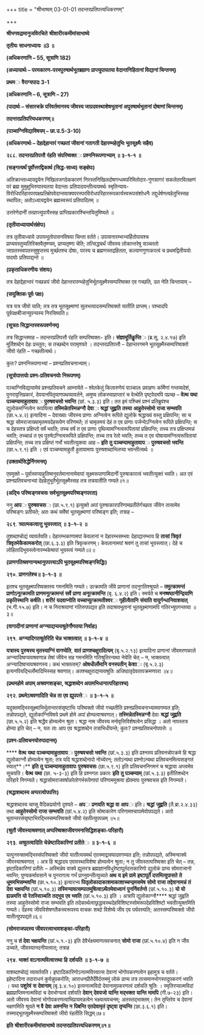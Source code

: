 +++
title = "श्रीभाष्यम् 03-01-01 तदन्तरप्रतिपत्त्यधिकरणम्"

+++


**श्रीभगवद्रामानुजविरचिते** **श्रीशारीरकमीमांसाभाष्ये**

**तृतीयः** **साधनाध्यायः ॥3 ॥**

**(अधिकरणानि – 55, सूत्राणि 182)**

**(अध्यायार्थः – परमकारण-परमपुरुषार्थभूतब्रह्मणः प्राप्त्युपायतया वेदान्तनिहितानां विद्यानां चिन्तनम्)**

**प्रथम**ः **वैराग्यपादः 3-1**

**(अधिकरणानि – 6, सूत्राणि – 27)**

**(पादार्थः – संसारचक्रे परिवर्तमानस्य जीवस्य जाग्रदवस्थाशेषभूतानां अपुरुषार्थभूतानां दोषाणां चिन्तनम्)**

**तदन्तरप्रतिपत्त्यिधकरणम्॥**

**(पञ्चाग्निविद्याविषयम् – छा.उ.5-3-10)**

**(अधिकरणार्थः – देहाद्देहान्तरं गच्छतां जीवानां गतागती देहारम्भहेतुभिः भूतसूक्ष्मैः सहैव)**

**२८८**. **तदन्तरप्रतिपत्तौ** **रंहति** **संपरिष्वक्त**ः **प्रश्ननिरूपणाभ्याम्** **॥** **३**–**१**–**१** **॥**

**(सङ्गत्यर्थं पूर्वोत्तरद्विकार्थ (सिद्ध-साध्य) सङ्क्षेपः)**

अतिक्रान्ताध्यायद्वयेन निखिलजगदेककारणं निरस्तनिखिलदोषगन्धमपरिमितोदार-गुणसागरं सकलेतरविलक्षणं परं ब्रह्म मुमुक्षुभिरुपास्यतया वेदान्ताः प्रतिपादयन्तीत्ययमर्थः स्मृतिन्याय-विरोधिपरिहारपरपक्षप्रतिक्षेपवेदान्तवाक्यपरस्परविरोधपरिहाररूपकार्यस्वरूपसंशोधनैः तद्दुर्धर्षणत्वहेतुभिस्सह स्थापितः; अतोऽध्यायद्वयेन ब्रह्मस्वरूपं प्रतिपादितम् ॥

उत्तरेणेदानीं तत्प्राप्त्युपायैस्सह प्राप्तिप्रकारश्चिन्तयितुमिष्यते ॥

**(तृतीयाध्यायार्थसंक्षेपः)**

तत्र तृतीयाध्याये उपायभूतोपासनविषया चिन्ता वर्तते। उपासनारम्भाभ्यर्हितोपायश्च प्राप्यवस्तुव्यतिरिक्तवैतृष्ण्यम्, प्राप्यतृष्णा चेति; तत्सिद्ध्यर्थं जीवस्य लोकान्तरेषु सञ्चरतो जाग्रतस्स्वपतस्सुषुप्तस्य मूर्च्छतश्च दोषाः, परस्य च ब्रह्मणस्तद्रहितता, कल्याणगुणाकरत्वं च प्रथमद्वितीययोः पादयोः प्रतिपाद्यन्ते ॥

**(प्रकृताधिकरणीयः संशयः)**

तत्र देहाद्देहान्तरं गच्छन्नयं जीवो देहान्तरारम्भहेतुभिर्भूतसूक्ष्मैस्सम्परिष्वक्त एव गच्छति, उत नेति चिन्तायाम् –

**(सयुक्तिकः पूर्वः पक्षः)**

यत्र यत्र जीवो याति; तत्र तत्र भूतसूक्ष्माणां सुलभत्वादसम्परिष्वक्तो यातीति प्राप्तम्। पश्चादपि पूर्वपक्षबीजान्युपन्यस्य निरसिष्यति॥

**(सूत्रतः सिद्धान्तस्वरूपवर्णनम्)**

तत्र सिद्धान्तमाह – तदन्तरप्रतिपत्तौ रंहति सम्परिष्वक्तः- इति। **संज्ञामूर्तिकॢप्ति**ः (ब्र.सू. २.४.१७) इति मूर्तिशब्देन देहः प्रस्तुतः; स तच्छब्देन परामृश्यते । तदन्तरप्रतिपत्तौ – देहान्तरगमने भूतसूक्ष्मैस्सम्परिष्वक्तो जीवो रंहति – गच्छतीत्यर्थः।

कुतः? प्रश्ननिरूपणाभ्यां – प्रश्नप्रतिवचनाभ्याम्।

**(सूत्रोपात्तयोः प्रश्न-प्रतिवचनयोः निरूपणम्)**

पञ्चाग्निविद्यायामेवं प्रश्नप्रतिवचने आम्नायेते – श्वेतकेतुं किलारुणेयं पाञ्चालः प्रवाहणः कर्मिणां गन्तव्यदेशं, पुनरावृत्तिप्रकारं, देवयानपितृयाणपथव्यावर्तने, अमुष्य लोकस्याप्राप्तारं च वेत्थेति पृष्ट्वेदमपि पप्रच्छ – **वेत्थ** **यथा** **पञ्चम्यामाहुतावाप**ः **पुरुषवचसो** **भवन्ति** (छां. ५.३.३) इति। तत इमं पश्चिमं प्रश्नं प्रतिब्रुवंश्च द्युलोकमग्नित्वेन रूपयित्वा **तस्मिन्नेतस्मिन्नग्नौ** **देवा**ः **श्रद्धां** **जुह्वति** **तस्या** **आहुतेस्सोमो** **राजा** **सम्भवति** (छा.५.४.२) इत्यादिना – देवाख्याः जीवस्य प्राणाः अग्नित्वेन रूपिते द्युलोके श्रद्धाख्यं वस्तु प्रक्षिपन्ति; सा च श्रद्धा सोमराजाख्यामृतमयदेहरूपेण परिणमते; तं चामृतमयं देहं त एव प्राणाः पर्जन्येऽग्नित्वेन रूपिते प्रक्षिपन्ति; स च देहस्तत्र प्रक्षिप्तो वर्षं भवति; तच्च वर्षं त एव प्राणाः पृथिव्यामग्नित्वरूपितायां प्रक्षिपन्ति; तच्च तत्र प्रक्षिप्तमन्नं भवति; तच्चान्नं त एव पुरुषेऽग्नित्वरूपिते प्रक्षिपन्ति; तच्च तत्र रेतो भवति; तच्च त एव योषायामग्नित्वरूपितायां प्रक्षिपन्ति; तच्च तत्र प्रक्षिप्तं गर्भो भवतीत्युक्त्वा आह – **इति** **तु** **पञ्चम्यामाहुतावाप**ः **पुरुषवचसो** **भवन्ति** (छा.५.९.१) इति । एवं पञ्चम्यामाहुतौ हुतायामापः पुरुषशब्दाभिलप्या भवन्तीत्यर्थः ॥

**(उक्तार्थसिद्धेर्निगमनम्)**

एवमुक्ते – पूर्वास्वप्याहुतिष्वनुवर्तमानानामेवापां सूक्ष्मरूपाणामिदानीं पुरुषाकारत्वं भवतीत्युक्तं भवति। अत एवं प्रश्नप्रतिवचनाभ्यां देहहेतुभूतैर्भूतसूक्ष्मैस्सह तत्र तत्रयातीति गम्यते॥१॥

**(अद्भिः परिष्वङ्गवचसः सर्वभूतसूक्ष्मपरिष्वङ्गपरता)**

ननु **आप**ः **पुरुषवचस**ः (छा.५.९.१) इत्युक्ते अपां पुरुषाकारपरिणामप्रतीतेर्गच्छता जीवेन तासामेव परिष्वङ्गः प्रतीयते; अतः कथं सर्वेषां भूतसूक्ष्माणां परिष्वङ्ग इति; तत्राह –

**२८९**. **त्र्यात्मकत्वात्तु** **भूयस्त्वात्** **॥** **३**–**१**–**२** **॥**

तुशब्दश्चोद्यं व्यावर्तयति। देहारम्भकाणामपां केवलानां न देहारम्भसम्भवः देहाद्यारम्भाय हि **तासां** **त्रिवृतं** **त्रिवृतमेकैकामकरोत्** (छा.६.३.३) इति त्रिवृत्करणम्। केवलानामपां श्रवणं तु तासां भूयस्त्वात्। देहे च लोहितादिभूयस्त्वेनारम्भकेष्वपां भूयस्त्वं गम्यते॥२॥

**(प्राणगतिश्रवणान्यथानुपपत्त्याऽपि भूतसूक्ष्मपरिष्वङ्गसिद्धिः)**

**२९०**. **प्राणगतेश्च॥** **३**–**१**–**३** **॥**

इतश्च भूतसूक्ष्मपरिष्वक्तस्य गमनमिति गम्यते। उत्क्रामति जीवे प्राणानां तदनुगतिश्श्रूयते – **तमुत्क्रामन्तं** **प्राणोऽनूत्क्रामति** **प्राणमनूत्क्रामन्तं** **सर्वे** **प्राणा** **अनूत्क्रामन्ति** (बृ. ६.४.२) इति। स्मर्यते च **मनष्षष्ठानीन्द्रियाणि** **प्रकृतिस्थानि** **कर्षति।** **शरीरं** **यदवाप्नोति** **यच्चाप्युत्क्रामतीश्वर**ः **गृहीत्वैतानि** **संयाति** **वायुर्गन्धानिवाशयात्** (भ.गी.१५.७) इति। न च निराश्रयाणां गतिरुपपद्यत इति तदाश्रयभूतानां भूतसूक्ष्माणामपि गतिरभ्युपगन्तव्या ॥३॥

**(वागादीनां प्राणानां अग्न्याद्यप्ययश्रुतेर्गौणतया निर्वाहः)**

**२९१**. **अग्न्यादिगतश्रुतेरिति** **चेन्न** **भाक्तत्वात्** **॥** **३**–**१**–**४** **॥**

**यत्रास्य** **पुरुषस्य** **मृतस्याग्निं** **वागप्येति**, **वातं** **प्राणश्चक्षुरादित्यम्** (बृ.५.२.१३) इत्यादिना प्राणानां जीवमरणकाले अग्न्यादिष्वप्ययश्रवणान्न तेषां जीवेन सह गमनमिति गतिश्रुतिरन्यथा नेयेति चेत् – न, भाक्तत्वात् अग्न्यादिष्वप्ययश्रवणस्य। कथं भाक्तत्वम्?
**ओषधीर्लोमानि** **वनस्पतीन्** **केशा**ः (बृ.५.२.३) इत्यनपियद्भिर्लोमादिभिस्सह श्रवणात्। अतश्चक्षुराद्यप्ययश्रुतिः अधिष्ठातृदेवतापक्रमणपरा ॥४॥

**(प्रथमहोमे अपाम् अश्रवणशङ्का, श्रद्धाशब्देन अपामभिधानात्परिहारश्च)**

**२९२**. **प्रथमेऽश्रवणादिति** **चेन्न** **ता** **एव** **ह्युपपत्ते**ः **॥** **३**–**१**–**५** **॥**

यदुक्तमद्भिस्सूक्ष्माभिर्भूतान्तरसंसृष्टाभिः परिष्वक्तो जीवो गच्छतीति प्रश्नप्रतिवचनाभ्यामवगम्यत इति; तन्नोपपद्यते, द्युलोकाग्निविषये प्रथमे होमे अपां होम्यत्वाश्रवणात्। **तस्मिन्नेतस्मिन्नग्नौ** देवाः **श्रद्धां** **जुह्वति** (छा.५.५.२) इति श्रद्धैव होम्यत्वेन श्रुता। श्रद्धा नाम जीवस्य मनोवृत्तिविशेषत्वेन प्रसिद्धा । अतो नापस्तत्र होम्या इति चेत् – न, यतः ताः आप एव श्रद्धाशब्देन तत्राभिधीयन्ते; कुतः? प्रश्नप्रतिवचनोपपत्तेः ॥

**(प्रश्न-प्रतिवचनयोरुपादानम्)**

**** **वेत्थ** **यथा** **पञ्चम्यामाहुतावाप**ः **पुरुषवचसो**
**भवन्ति** (छां.५.३.३) इति प्रश्नस्य प्रतिवनचोपक्रमे हि श्रद्धा द्युलोकाग्नौ होम्यत्वेन श्रुता; तत्र यदि श्रद्धाशब्देनापो नोच्येरन्; ततोऽन्यथा प्रश्नोऽन्यथा प्रतिवचनमित्यसङ्गतं स्यात्**।** **इति** **तु** **पञ्चम्यामाहुतावापः** **पुरुषवचसः** (छा.५.९.१) इति प्रतिवचननिगमनं च श्रद्धाया अप्त्वमेव सूचयति। **वेत्थ** **यथा** (छा. ५-३-३) इति हि प्रश्नगतः प्रकारः **इति** **तु** **पञ्चम्याम्** (छां.५.३.३) इतीतिशब्देन परिहारे निगम्यते। श्रद्धासोमराजवर्षान्नरेतोगर्भरूपेणापां परिणाममुक्त्वा ह्येवमापः पुरुषवचस इति निगम्यते।

**(श्रद्धाशब्दस्य अप्परत्वोपपत्तिः)**

श्रद्धाशब्दस्य चाप्सु वैदिकप्रयोगो दृश्यते – **अप**ः **प्रणयति** **श्रद्धा** **वा** **आप**ः इति। **श्रद्धां** **जुह्वति** (तै.ब्रा.२.४.३३) तथा **आहुतेस्सोमो** **राजा** **सम्भवति** (छां.५.४.२) इति सोमाकारेण परिणामश्चापामेवोपपद्यते। अतो भूतान्तरसंसृष्टाभिरद्भिस्सम्परिष्वक्तो जीवो रंहतीत्युपपन्नम् ॥५॥

**(श्रुतौ जीवस्याश्रवणात् अप्परिष्वक्तजीवगमनासिद्धिशङ्का-परिहारौ)**

**२९३**. **अश्रुतत्वादिति** **चेन्नेष्टादिकारिणां** **प्रतीते**ः **॥** **३**–**१**–**६** **॥**

यत्पुनरुक्तमद्भिस्संपरिष्वक्तो जीवो यातीत्ययमर्थ एतस्माद्वाक्यादवगम्यत इति; तन्नोपपद्यते, अस्मिन्वाक्ये जीवस्याश्रवणात् । अत्र हि श्रद्धादय एवावस्थाविशेषा होम्यत्वेन श्रुताः; न तु जीवस्तत्परिष्वक्त इति चेत् – तन्न, इष्टादिकारिणां प्रतीतेः – अस्मिन्नेव वाक्ये ह्युत्तरत्र ब्रह्मज्ञानविधुरेष्टापूर्तदत्तकारिणो द्युलोकं प्राप्य सोमराजानो भवन्ति; पुण्यकर्मावसाने च पुनरागत्य गर्भं प्राप्नुवन्तीत्युच्यते **अथ** **य** **इमे** **ग्रामे** **इष्टापूर्ते** **दत्तमित्युपासते** **ते** **धूममभिसम्भवन्ति** (छा.५.१०.३) इत्यारभ्य **पितृलोकादाकाशमाकाशाच्चन्द्रमसमेष** **सोमो** **राजा** **तद्देवानामन्नं** **तं** **देवा** **भक्षयन्ति** (छां.५.१०.३)
**तस्मिन्यावत्सम्पातमुषित्वाऽथैतमेवाध्वानं** **पुनर्निवर्तन्ते** (छां.५.१०.३) **यो** **यो** **ह्यन्नमत्ति** **यो** **रेतस्सिञ्चति** **तद्भूय** **एव** **भवति** (छां.५.१०.३) इति । अत्रापि द्युलोकाग्नौ**** श्रद्धां जुह्वति तस्या आहुतेस्सोमो राजा सम्भवति इति तदेकार्थत्वाछ्रद्धावस्थदेहविशिष्टस्सोमरूपदेहविशिष्टो भवतीत्युक्तमिति गम्यते। देहस्य जीवविशेषणतैकस्वरूपस्य वाचकः शब्दो विशेष्ये जीव एव पर्यवस्यति; अतस्सम्परिष्वक्तो जीवो यातीत्युपपद्यते॥६॥

**(सोमराजपदस्य जीवपरत्वाभावशङ्का-परिहारौ)**

ननु च **तं** **देवा** **भक्षयन्ति** (छां.५.१.-३) इति देवैर्भक्ष्यमाणत्ववचनात् **सोमो** **राजा** (छां.५.१०.४) इति न जीव उच्यते, जीवस्यानदनीयत्वात्; तत्राह

**२९४**. **भाक्तं** **वाऽनात्मवित्वात्तथा** **हि** **दर्शयति** **॥** **३**–**१**–**७** **॥**

वाशब्दश्चोद्यं व्यावर्तयति। इष्टादिकारिणोऽनात्मवित्त्वात्स देवानां भोगोपकरणत्वेन इहामुत्र च वर्तते। इहेष्टादिना तदाराधनं कुर्वन्नुपकरोति; आराधनप्रीतैर्देवैर्दत्तममुं लोकं प्राप्य तत्र तत्समानभोगस्तदुपकरणं भवति । यथा **पशुरेवं** **स** **देवानाम्** (बृ.३.४.१०) इत्यनात्मविदो देवानामुपकरणत्वं दर्शयति श्रुतिः । स्मृतिरप्यात्मविदां ब्रह्मप्राप्तिमनात्मविदां च देवभोग्यत्वं दर्शयति **देवान्** **देवयजो** **यान्ति** **मद्भक्ता** **यान्ति** **मामपि** (गी.७-२३) इति। अतो जीवस्य देवानां भोगोपकरणत्वाभिप्रायमन्नत्वेन भक्ष्यत्ववचनम्; अतस्तद्भाक्तम्। तेन तृप्तिरेव च देवानां भक्षणमिति श्रूयते **न** **वै** **देवा** **अश्नन्ति** **न** **पिबन्ति** **एतदेवामृतं** **दृष्ट्वा** **तृप्यन्ति** (छा.३.६.१) इति। तस्माद्भूतसूक्ष्मैस्सम्परिष्वक्तो जीवो रंहतीति सिद्धम्॥७॥

**इति** **श्रीशारीरकमीमांसाभाष्ये** **तदन्तरप्रतिपत्त्यधिकरणम्॥१॥**


